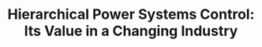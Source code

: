 ---
title: 'Hierarchical Power Systems Control: Its Value in a Changing Industry'
authors:
  - ilic
  - Shell Liu
publishDate: 1996-01-01
url_pdf: https://www.dropbox.com/s/x3dozi3mjutwzw9/hierarchical-power-systems-control.pdf?dl=0
---